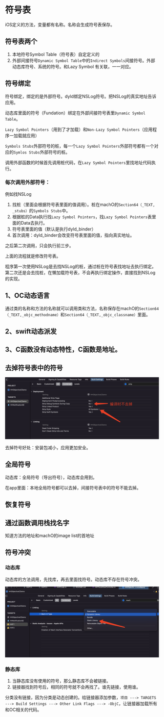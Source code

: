 # 符号表

iOS定义的方法，变量都有名称。名称会生成符号表保存。

## 符号表两个

1. 本地符号Symbol Table（符号表）自定定义的
1. 外部间接符号`Dynamic Symbol Table`中的`Indirect Symbols`间接符号。外部动态库符号、系统的符号。和Lazy Symbol 有关联，一一对应。

## 符号绑定

符号绑定，绑定的是外部符号。dyld绑定NSLog符号。把NSLog的真实地址告诉应用。

动态库里面的符号（Fundation）绑定在外部间接符号表里`Dynamic Symbol Table`。

`Lazy Symbol Pointers`（用到了才加载）和`Non-Lazy Symbol Pointers`（应用程序一加载就应用）

`Symbols Stubs`外部符号的桩，每一个`Lazy Symbol Pointers`外部符号都有一个对应的`Symlos Stubs`外部符号的桩。

调用外部函数的时候首先调用桩代码，在`Lazy Symbol Pointers`里找地址代码执行。

### 每次调用外部符号：

例如找NSLog

1. 找桩（里面会根据符号表里面的值调用）。桩在machO的`Section64（_TEXT, _stubs）`的`Symbols Stubs`中。
2. 根据桩的Data执行找`Lazy Symbol Pointers`，找`Lazy Symbol Pointers`表里面的Data去执行。
3. 符号表里面的值（默认是执行dyld_binder）
4. 首次调用：dyld_binder会改变符号表里面的值，指向真实地址。

之后第二次调用，只会执行前三步。

上面的流程就是修改符号表。

程序第一次使用NSLog是去找NSLog的桩，通过桩在符号表找地址去执行绑定。第二次还是会去找桩，在懒加载符号表，不会再执行绑定操作，直接找到NSLog的实现。

## 1、OC动态语言

通过类的名称和方法的名称就可以调用类和方法，名称保存在machO的`Section64（_TEXT,_objc_methodname）`和`Section64（_TEXT,_objc_classname）`里面。

## 2、swift动态派发

## 3、C函数没有动态特性，C函数是地址。

## 去掉符号表中的符号

![image-20220418214613707](符号表.assets/image-20220418214613707.png)

去掉符号好处：安装包减小，应用更加安全。

## 全局符号

动态库：全局符号（导出符号），动态库会用到。

在app里面：本地全局符号都可以去掉，间接符号表中的符号不能去掉。

## 恢复符号

## 通过函数调用栈找名字

知道方法的地址和machO的image list的首地址

## 符号冲突

### 动态库

动态库的方法调用，先找库，再去里面找符号。动态库不存在符号冲突。

![image-20220418231226419](符号表.assets/image-20220418231226419.png)

### 静态库

1. 当静态库没有使用的符号，那么静态库不会被链接。
2. 链接器找到符号后，相同的符号就不会再找了。谁先链接，使用谁。

分类没有链接，因为分类是动态创建的。给链接器添加参数，`项目 ---> TARGETS ---> Build Settings ---> Other Link Flags ---> -ObjC`，让链接器加载所有和OC相关的代码。





